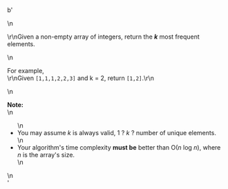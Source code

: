 b'<div class="question-description">\n<p><p>\r\nGiven a non-empty array of integers, return the <b><i>k</i></b> most frequent elements.</p>\n<p>For example,<br/>\r\nGiven <code>[1,1,1,2,2,3]</code> and k = 2, return <code>[1,2]</code>.\r\n</p>\n<p><b>Note: </b><br/>\n<ul>\n<li>You may assume <i>k</i> is always valid, 1 ? <i>k</i> ? number of unique elements.</li>\n<li>Your algorithm\'s time complexity <b>must be</b> better than O(<i>n</i> log <i>n</i>), where <i>n</i> is the array\'s size.</li>\n</ul></p></p>\n</div>'